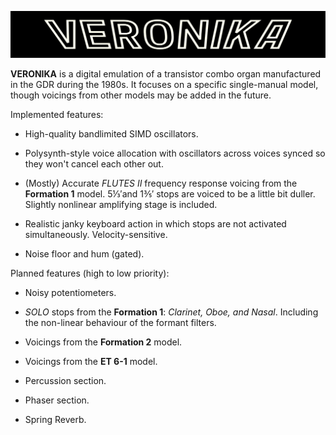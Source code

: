 ![](assets/images/logobg.svg)

**VERONIKA** is a digital emulation of a transistor combo organ manufactured in the GDR during the 1980s. It focuses on a specific single-manual model, though voicings from other models may be added in the future.

Implemented features:

* High-quality bandlimited SIMD oscillators.

* Polysynth-style voice allocation with oscillators across voices synced so they won't cancel each other out.

* (Mostly) Accurate *FLUTES II* frequency response voicing from the **Formation 1** model. 5⅓′and 1⅗′ stops are voiced to be a little bit duller. Slightly nonlinear amplifying stage is included.

* Realistic janky keyboard action in which stops are not activated simultaneously. Velocity-sensitive.

* Noise floor and hum (gated).

Planned features (high to low priority):

* Noisy potentiometers.

* *SOLO* stops from the **Formation 1**: *Clarinet, Oboe, and Nasal*. Including the non-linear behaviour of the formant filters.

* Voicings from the **Formation 2** model.

* Voicings from the **ET 6-1** model.

* Percussion section.

* Phaser section.

* Spring Reverb.
